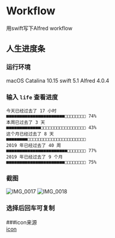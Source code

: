 # Workflow  
用swift写下Alfred workflow

## 人生进度条
### 运行环境
macOS Catalina 10.15
swift 5.1
Alfred 4.0.4

### 输入 `life`  查看进度

```
今天已经过去了 17 小时
■■■■■■■■■■■■■■■■■■■■■■□□□□□□□□ 74%
本周已过去了 3 天
■■■■■■■■■■■■■□□□□□□□□□□□□□□□□□ 43%
这个月已经过去了 8 天
■■■■■■■■□□□□□□□□□□□□□□□□□□□□□□ 
2019 年已经过去了 40 周
■■■■■■■■■■■■■■■■■■■■■■■□□□□□□□ 77%
2019 年已经过去了 9 个月
■■■■■■■■■■■■■■■■■■■■■■□□□□□□□□ 75%
```

### 截图
![IMG_0017](../life/IMG_0017.PNG)
![IMG_0018](../life/IMG_0018.PNG)

### 选择后回车可复制

###icon来源  
[icon](https://pixabay.com/vectors/battery-low-energy-low-battery-2831535/)
